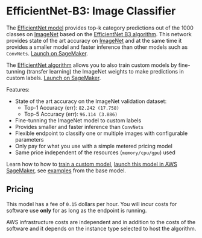 # EfficientNet-B3: Image Classifier

The [EfficientNet model](https://aws.amazon.com/marketplace/pp/prodview-b4jqie4ebeo4y)
provides top-k category predictions out of the 1000 classes on [ImageNet](http://www.image-net.org)
based on the [EfficientNet B3 algorithm](http://proceedings.mlr.press/v97/tan19a/tan19a.pdf).
This network provides state of the art accuracy on [ImageNet](http://www.image-net.org) and at the same time it provides a smaller model and faster inference than other models such as `ConvNets`.
[Launch on SageMaker](https://aws.amazon.com/marketplace/pp/prodview-b4jqie4ebeo4y).

The [EfficientNet algorithm](https://aws.amazon.com/marketplace/pp/prodview-ezdqmlf7aumf2)
allows you to also train custom models by fine-tunning (transfer learning) the ImageNet weights to make predictions in custom labels.
[Launch on SageMaker](https://aws.amazon.com/marketplace/pp/prodview-ezdqmlf7aumf2).

Features:

- State of the art accuracy on the ImageNet validation dataset:
    - Top-1 Accuracy (err): `82.242 (17.758)`
    - Top-5 Accuracy (err): `96.114 (3.886)`
- Fine-tunning the ImageNet model to custom labels
- Provides smaller and faster inference than `ConvNets`
- Flexible endpoint to classify one or multiple images with configurable parameters
- Only pay for what you use with a simple metered pricing model
- Same price independent of the resources (`memory/cpu/gpu`) used

Learn how to how to [train a custom model](/model/efficientnet-b3/train),
[launch this model in AWS SageMaker](/model/efficientnet-b3/getting-started),
see [examples](/model/efficientnet-b3/examples) from the base model.

## Pricing

This model has a fee of `0.15` dollars per hour.
You will incur costs for software use **only** for as long as the endpoint is running.

AWS infrastructure costs are independent and in addition to the costs of the software
and it depends on the instance type selected to host the algorithm.
